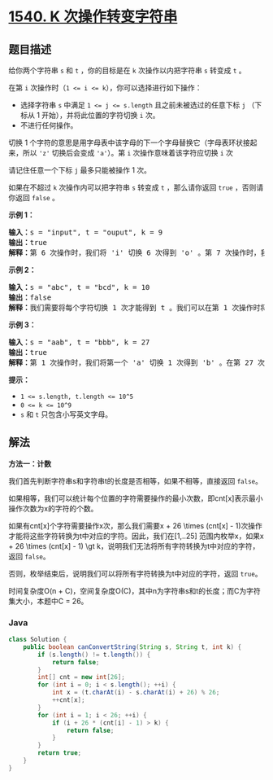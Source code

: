 # [1540. K 次操作转变字符串](https://leetcode.cn/problems/can-convert-string-in-k-moves)

## 题目描述

<p>给你两个字符串&nbsp;<code>s</code>&nbsp;和&nbsp;<code>t</code>&nbsp;，你的目标是在 <code>k</code>&nbsp;次操作以内把字符串&nbsp;<code>s</code>&nbsp;转变成&nbsp;<code>t</code>&nbsp;。</p>

<p>在第 <code>i</code>&nbsp;次操作时（<code>1 &lt;= i &lt;= k</code>），你可以选择进行如下操作：</p>

<ul>
	<li>选择字符串 <code>s</code>&nbsp;中满足 <code>1 &lt;= j &lt;= s.length</code>&nbsp;且之前未被选过的任意下标 <code>j</code>&nbsp;（下标从 1 开始），并将此位置的字符切换 <code>i</code>&nbsp;次。</li>
	<li>不进行任何操作。</li>
</ul>

<p>切换 1 个字符的意思是用字母表中该字母的下一个字母替换它（字母表环状接起来，所以 <code>'z'</code>&nbsp;切换后会变成 <code>'a'</code>）。第 <code>i</code>&nbsp;次操作意味着该字符应切换&nbsp;<code>i</code>&nbsp;次</p>

<p>请记住任意一个下标 <code>j</code>&nbsp;最多只能被操作&nbsp;1 次。</p>

<p>如果在不超过 <code>k</code>&nbsp;次操作内可以把字符串 <code>s</code>&nbsp;转变成 <code>t</code>&nbsp;，那么请你返回&nbsp;<code>true</code>&nbsp;，否则请你返回&nbsp;<code>false</code>&nbsp;。</p>

<p><strong>示例 1：</strong></p>

<pre>
<strong>输入：</strong>s = "input", t = "ouput", k = 9
<strong>输出：</strong>true
<strong>解释：</strong>第 6 次操作时，我们将 'i' 切换 6 次得到 'o' 。第 7 次操作时，我们将 'n' 切换 7 次得到 'u' 。
</pre>

<p><strong>示例 2：</strong></p>

<pre>
<strong>输入：</strong>s = "abc", t = "bcd", k = 10
<strong>输出：</strong>false
<strong>解释：</strong>我们需要将每个字符切换 1 次才能得到 t 。我们可以在第 1 次操作时将 'a' 切换成 'b' ，但另外 2 个字母在剩余操作中无法再转变为 t 中对应字母。
</pre>

<p><strong>示例 3：</strong></p>

<pre>
<strong>输入：</strong>s = "aab", t = "bbb", k = 27
<strong>输出：</strong>true
<strong>解释：</strong>第 1 次操作时，我们将第一个 'a' 切换 1 次得到 'b' 。在第 27 次操作时，我们将第二个字母 'a' 切换 27 次得到 'b' 。
</pre>

<p><strong>提示：</strong></p>

<ul>
	<li><code>1 &lt;= s.length, t.length &lt;= 10^5</code></li>
	<li><code>0 &lt;= k &lt;= 10^9</code></li>
	<li><code>s</code>&nbsp;和&nbsp;<code>t</code>&nbsp;只包含小写英文字母。</li>
</ul>

## 解法

**方法一：计数**

我们首先判断字符串s和字符串t的长度是否相等，如果不相等，直接返回 `false`。

如果相等，我们可以统计每个位置的字符需要操作的最小次数，即cnt[x]表示最小操作次数为x的字符的个数。

如果有cnt[x]个字符需要操作x次，那么我们需要x + 26 \times (cnt[x] - 1)次操作才能将这些字符转换为t中对应的字符。因此，我们在[1,..25] 范围内枚举x，如果x + 26 \times (cnt[x] - 1) \gt k，说明我们无法将所有字符转换为t中对应的字符，返回 `false`。

否则，枚举结束后，说明我们可以将所有字符转换为t中对应的字符，返回 `true`。

时间复杂度O(n + C)，空间复杂度O(C)，其中n为字符串s和t的长度；而C为字符集大小，本题中C = 26。

### **Java**

```java
class Solution {
    public boolean canConvertString(String s, String t, int k) {
        if (s.length() != t.length()) {
            return false;
        }
        int[] cnt = new int[26];
        for (int i = 0; i < s.length(); ++i) {
            int x = (t.charAt(i) - s.charAt(i) + 26) % 26;
            ++cnt[x];
        }
        for (int i = 1; i < 26; ++i) {
            if (i + 26 * (cnt[i] - 1) > k) {
                return false;
            }
        }
        return true;
    }
}
```
